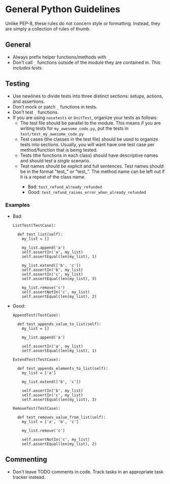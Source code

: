 # General Python Guidelines

Unlike PEP-8, these rules do not concern style or formatting. Instead, they are simply a collection of rules of thumb.

## General
- Always prefix helper functions/methods with `_`
- Don't call `_` functions outside of the module they are contained in. _This includes tests_.

## Testing
- Use newlines to divide tests into three distinct sections: setups, actions, and assertions.
- Don't mock or patch `_` functions in tests.
- Don't test `_` functions.
- If you are using `nosetests` or `UnitTest`, organize your tests as follows:
  - The test file should be parallel to the module. This means if you are writing tests for `my_awesome_code.py`, put the tests in `test/test_my_awesome_code.py`
  - Test cases (the classes in the test file) should be used to organize tests into sections. Usually, you will want have one test case per method/function that is being tested.
  - Tests (the functions in each class) should have descriptive names and should test a _single_ scenario.
  - Test names should be explicit and full sentences. Test names should be in the format "test_<method name>_<action>_<situation>" or "test_<method name>_<situation>_<action>". The method name can be left out if it is a repeat of the class name.
    * Bad: `test_refund_already_refunded`
    * Good: `test_refund_raises_error_when_already_refunded`

### Examples
- Bad:
  ```
  ListTest(TestCase):

    def test_list(self):
      my_list = []

      my_list.append('a')
      self.assertIn('a', my_list)
      self.assertEqual(len(my_list), 1)

      my_list.extend(['b', 'c'])
      self.assertIn('b', my_list)
      self.assertIn('c', my_list)
      self.assertEqual(len(my_list), 3)

      my_list.remove('c')
      self.assertNotIn('c', my_list)
      self.assertEqual(len(my_list), 2)
  ```

- Good:
  ```
  AppendTest(TestCase):

    def test_appends_value_to_list(self):
      my_list = []

      my_list.append('a')

      self.assertIn('a', my_list)
      self.assertEqual(len(my_list), 1)

  ExtendTest(TestCase):

    def test_appends_elements_to_list(self):
      my_list = ['a']

      my_list.extend(['b', 'c'])

      self.assertIn('b', my_list)
      self.assertIn('c', my_list)
      self.assertEqual(len(my_list), 3)

  RemoveTest(TestCase):

    def test_removes_value_from_list(self):
      my_list = ['a', 'b', 'c']

      my_list.remove('c')

      self.assertNotIn('c', my_list)
      self.assertEqual(len(my_list), 2)
  ```

## Commenting
- Don't leave TODO comments in code. Track tasks in an appropriate task tracker instead.
